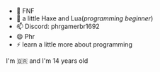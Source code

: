 - 🔭 FNF
- 🌱 a little Haxe and Lua(*programming beginner*)
- 📫 Discord: phrgamerbr1692
- 😄 Phr
- ⚡ learn a little more about programming

I'm 🇧🇷 and I'm 14 years old 
